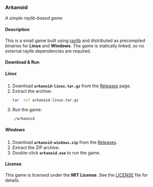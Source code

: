 ### **Arkanoid**
*A simple raylib-based game*

#### **Description**  
This is a small game built using [raylib](https://www.raylib.com/) and distributed as precompiled binaries for **Linux** and **Windows**. The game is statically linked, so no external raylib dependencies are required.

#### **Download & Run**
##### **Linux**
1. Download **`arkanoid-linux.tar.gz`** from the [Releases](https://github.com/YOUR_USERNAME/YOUR_REPO/releases) page.
2. Extract the archive:
   ```sh
   tar -xzf arkanoid-linux.tar.gz
   ```
3. Run the game:
   ```sh
   ./arkanoid
   ```

##### **Windows**
1. Download **`arkanoid-windows.zip`** from the [Releases](https://github.com/YOUR_USERNAME/YOUR_REPO/releases).
2. Extract the ZIP archive.
3. Double-click **`arkanoid.exe`** to run the game.

#### **License**  
This game is licensed under the **MIT License**. See the [LICENSE](LICENSE) file for details.
